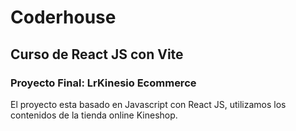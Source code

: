 # Coderhouse
## Curso de React JS con Vite
### Proyecto Final: LrKinesio Ecommerce

El proyecto esta basado en Javascript con React JS, utilizamos los contenidos de la tienda online Kineshop.